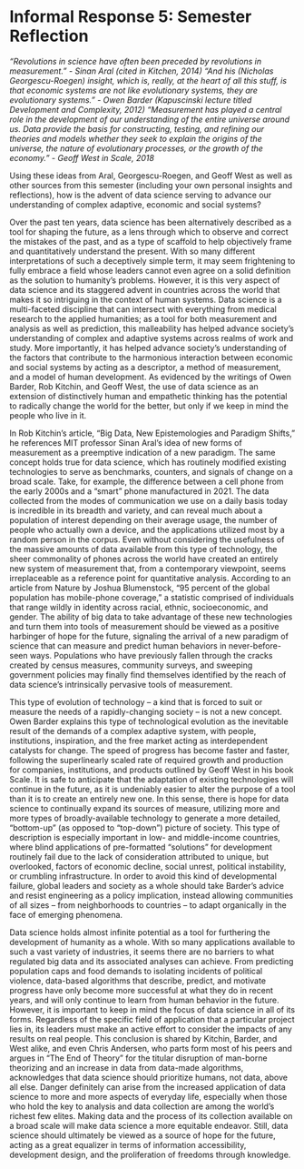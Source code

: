 # Informal Response 5: Semester Reflection
*“Revolutions in science have often been preceded by revolutions in measurement.” - Sinan Aral (cited in Kitchen, 2014) 
“And his (Nicholas Georgescu-Roegen) insight, which is, really, at the heart of all this stuff, is that economic systems are not like evolutionary systems, they are evolutionary systems.” - Owen Barder (Kapuscinski lecture titled Development and Complexity, 2012) 
“Measurement has played a central role in the development of our understanding of the entire universe around us. Data provide the basis for constructing, testing, and refining our theories and models whether they seek to explain the origins of the universe, the nature of evolutionary processes, or the growth of the economy.” - Geoff West in Scale, 2018*

Using these ideas from Aral, Georgescu-Roegen, and Geoff West as well as other sources from this semester (including your own personal insights and reflections), how is the advent of data science serving to advance our understanding of complex adaptive, economic and social systems? 

Over the past ten years, data science has been alternatively described as a tool for shaping the future, as a lens through which to observe and correct the mistakes of the past, and as a type of scaffold to help objectively frame and quantitatively understand the present. With so many different interpretations of such a deceptively simple term, it may seem frightening to fully embrace a field whose leaders cannot even agree on a solid definition as the solution to humanity’s problems. However, it is this very aspect of data science and its staggered advent in countries across the world that makes it so intriguing in the context of human systems. Data science is a multi-faceted discipline that can intersect with everything from medical research to the applied humanities; as a tool for both measurement and analysis as well as prediction, this malleability has helped advance society’s understanding of complex and adaptive systems across realms of work and study. More importantly, it has helped advance society’s understanding of the factors that contribute to the harmonious interaction between economic and social systems by acting as a descriptor, a method of measurement, and a model of human development. As evidenced by the writings of Owen Barder, Rob Kitchin, and Geoff West, the use of data science as an extension of distinctively human and empathetic thinking has the potential to radically change the world for the better, but only if we keep in mind the people who live in it.  	

In Rob Kitchin’s article, “Big Data, New Epistemologies and Paradigm Shifts,” he references MIT professor Sinan Aral’s idea of new forms of measurement as a preemptive indication of a new paradigm. The same concept holds true for data science, which has routinely modified existing technologies to serve as benchmarks, counters, and signals of change on a broad scale. Take, for example, the difference between a cell phone from the early 2000s and a “smart” phone manufactured in 2021. The data collected from the modes of communication we use on a daily basis today is incredible in its breadth and variety, and can reveal much about a population of interest depending on their average usage, the number of people who actually own a device, and the applications utilized most by a random person in the corpus. Even without considering the usefulness of the massive amounts of data available from this type of technology, the sheer commonality of phones across the world have created an entirely new system of measurement that, from a contemporary viewpoint, seems irreplaceable as a reference point for quantitative analysis. According to an article from Nature by Joshua Blumenstock, “95 percent of the global population has mobile-phone coverage,” a statistic comprised of individuals that range wildly in identity across racial, ethnic, socioeconomic, and gender. The ability of big data to take advantage of these new technologies and turn them into tools of measurement should be viewed as a positive harbinger of hope for the future, signaling the arrival of a new paradigm of science that can measure and predict human behaviors in never-before-seen ways. Populations who have previously fallen through the cracks created by census measures, community surveys, and sweeping government policies may finally find themselves identified by the reach of data science’s intrinsically pervasive tools of measurement. 

This type of evolution of technology – a kind that is forced to suit or measure the needs of a rapidly-changing society – is not a new concept. Owen Barder explains this type of technological evolution as the inevitable result of the demands of a complex adaptive system, with people, institutions, inspiration, and the free market acting as interdependent catalysts for change. The speed of progress has become faster and faster, following the superlinearly scaled rate of required growth and production for companies, institutions, and products outlined by Geoff West in his book Scale. It is safe to anticipate that the adaptation of existing technologies will continue in the future, as it is undeniably easier to alter the purpose of a tool than it is to create an entirely new one. In this sense, there is hope for data science to continually expand its sources of measure, utilizing more and more types of broadly-available technology to generate a more detailed, “bottom-up” (as opposed to “top-down”) picture of society. This type of description is especially important in low- and middle-income countries, where blind applications of pre-formatted “solutions” for development routinely fail due to the lack of consideration attributed to unique, but overlooked, factors of economic decline, social unrest, political instability, or crumbling infrastructure. In order to avoid this kind of developmental failure, global leaders and society as a whole should take Barder’s advice and resist engineering as a policy implication, instead allowing communities of all sizes – from neighborhoods to countries – to adapt organically in the face of emerging phenomena. 

Data science holds almost infinite potential as a tool for furthering the development of humanity as a whole. With so many applications available to such a vast variety of industries, it seems there are no barriers to what regulated big data and its associated analyses can achieve. From predicting population caps and food demands to isolating incidents of political violence, data-based algorithms that describe, predict, and motivate progress have only become more successful at what they do in recent years, and will only continue to learn from human behavior in the future. However, it is important to keep in mind the focus of data science in all of its forms. Regardless of the specific field of application that a particular project lies in, its leaders must make an active effort to consider the impacts of any results on real people. This conclusion is shared by Kitchin, Barder, and West alike, and even Chris Andersen, who parts form most of his peers and argues in “The End of Theory” for the titular disruption of man-borne theorizing and an increase in data from data-made algorithms, acknowledges that data science should prioritize humans, not data, above all else. Danger definitely can arise from the increased application of data science to more and more aspects of everyday life, especially when those who hold the key to analysis and data collection are among the world’s richest few elites. Making data and the process of its collection available on a broad scale will make data science a more equitable endeavor. Still, data science should ultimately be viewed as a source of hope for the future, acting as a great equalizer in terms of information accessibility, development design, and the proliferation of freedoms through knowledge. 
